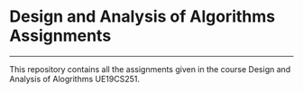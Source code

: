 # Design and Analysis of Algorithms Assignments

---

This repository contains all the assignments given in the course Design and Analysis of Alogrithms UE19CS251.
